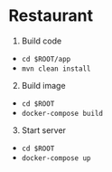 # Restaurant
1. Build code
- `cd $ROOT/app`
- `mvn clean install`
2. Build image
- `cd $ROOT`
- `docker-compose build`

3. Start server
- `cd $ROOT`
- `docker-compose up`
